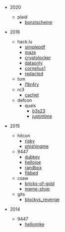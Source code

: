 + 2020
    + plaid
        + [bonzischeme](./2020/plaid/bonzischeme)

+ 2016
    + hack.lu
        + [simplepdf](./2016/hack.lu/simplepdf)
        + [maze](./2016/hack.lu/maze)
        + [cryptolocker](./2016/hack.lu/cryptolocker)
        + [dataonly](./2016/hack.lu/dataonly)
        + [cornelius1](./2016/hack.lu/cornelius1)
        + [redacted](./2016/hack.lu/redacted)
    + tum
        + [l1br4ry](./2016/tum/l1br4ry)
    + rc3
        + [cachet](./2016/rc3/cachet)
    + defcon
        + quals
            + [b3s23](./2016/defcon/quals/b3s23)
            + [justintime](./2016/defcon/quals/justintime)

+ 2015
    + hitcon
        + [risky](./2015/hitcon/risky)
        + [phishingme](./2015/hitcon/phishingme)
    + 9447
        + [dubkey](./2015/9447/dubkey)
        + [hellojoe](./2015/9447/hellojoe)
        + [randbox](./2015/9447/randbox)
        + [fibbed](./2015/9447/fibbed)
    + csaw
        + [bricks-of-gold](./2015/csaw/bricks-of-gold)
        + [meme-shop](./2015/csaw/meme-shop)
    + gits
        + [blockys_revenge](./2015/gits/blockys_revenge)

+ 2014
    + 9447
        + [hellomike](./2014/9447/hellomike)

